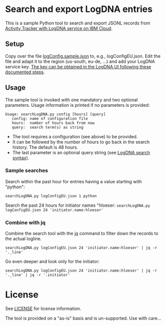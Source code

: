 # Search and export LogDNA entries

This is a sample Python tool to search and export JSONL records from [Activity Tracker with LogDNA service on IBM Cloud](https://cloud.ibm.com/docs/services/Activity-Tracker-with-LogDNA?topic=logdnaat-getting-started).

## Setup

Copy over the file [logConfig.sample.json](logConfig.sample.json) to, e.g., logConfigEU.json. Edit the file and adapt it to the region (us-south, eu-de, ...) and add your LogDNA service key. [The key can be obtained in the LogDNA UI following these documented steps](https://cloud.ibm.com/docs/services/Activity-Tracker-with-LogDNA?topic=logdnaat-export#export_step3).

## Usage

The sample tool is invoked with one mandatory and two optional parameters. Usage information is printed if no parameters is provided:

```
Usage: searchLogDNA.py config [hours] [query]
   config: name of configuration file
   hours:  number of hours back from now
   query:  search term(s) as string
```

- The tool requires a configuration (see above) to be provided.
- It can be followed by the number of hours to go back in the search history. The default is 48 hours.
- The last parameter is an optional query string (see [LogDNA search syntax](https://docs.logdna.com/docs/search)).


### Sample searches

Search within the past hour for entries having a value starting with "python":

`searchLogDNA.py logConfigEU.json 1 python`


Search the past 24 hours for initiator names "hloeser:
`searchLogDNA.py logConfigEU.json 24 'initiator.name:hloeser'`

### Combine with jq

Combine the search tool with the [jq](https://stedolan.github.io/jq/) command to filter down the records to the actual logline.

`searchLogDNA.py logConfigEU.json 24 'initiator.name:hloeser' | jq -r '._line'`

Go even deeper and look only for the initiator:

`searchLogDNA.py logConfigEU.json 24 'initiator.name:hloeser' | jq -r '._line' | jq -r '.initiator'`

# License

See [LICENSE](LICENSE) for license information.

The tool is provided on a "as-is" basis and is un-supported. Use with care...